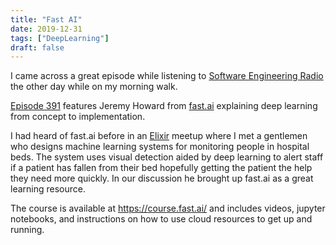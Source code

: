 ```yaml
---
title: "Fast AI"
date: 2019-12-31
tags: ["DeepLearning"]
draft: false
---
```


I came across a great episode while listening to [Software Engineering Radio](https://www.se-radio.net)
the other day while on my morning walk.

[Episode 391](https://www.se-radio.net/2019/12/episode-391-jeremy-howard-on-deep-learning-and-fast-ai/) features
Jeremy Howard from [fast.ai](https://www.fast.ai/) explaining deep learning from concept to implementation.

I had heard of fast.ai before in an [Elixir](https://elixir-lang.org/) meetup where I met a gentlemen
who designs machine learning systems for monitoring people in hospital beds. The system uses visual
detection aided by deep learning to alert staff if a patient has fallen from their bed hopefully
getting the patient the help they need more quickly. In our discussion he brought up fast.ai as a
great learning resource.

The course is available at <https://course.fast.ai/> and includes videos, jupyter notebooks, and
instructions on how to use cloud resources to get up and running.
